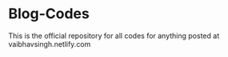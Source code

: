 # Blog-Codes

This is the official repository for all codes for anything posted at vaibhavsingh.netlify.com
